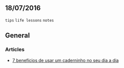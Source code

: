 18/07/2016
----------

`tips` `life lessons` `notes`

## General

### Articles

- [7 benefícios de usar um caderninho no seu dia a dia](https://medium.com/@belpesce/7-benef%C3%ADcios-de-usar-um-caderninho-no-seu-dia-a-dia-5b8a1b711eab)
